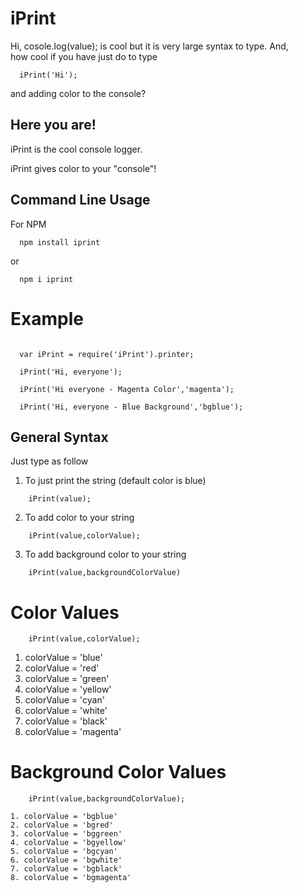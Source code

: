 # iPrint
Hi, cosole.log(value);
is cool but it is very large syntax to type.
And,  
how cool if you have just do to type
```
  iPrint('Hi');
```
and adding color to the console?

## Here you are!

iPrint is the cool console logger.

iPrint gives color to your "console"!


## Command Line Usage
For NPM
```
  npm install iprint
```
or
```
  npm i iprint
```
# Example
```

  var iPrint = require('iPrint').printer;

  iPrint('Hi, everyone');

  iPrint('Hi everyone - Magenta Color','magenta');

  iPrint('Hi, everyone - Blue Background','bgblue');

```

## General Syntax

  Just type as follow
  1. To just print the string (default color is blue)
  ```
      iPrint(value);
  ```
  2. To add color to your string
  ```
      iPrint(value,colorValue);
  ```
  3. To add background color to your string
  ```
      iPrint(value,backgroundColorValue)
  ```

# Color Values
```
    iPrint(value,colorValue);
```
  1. colorValue = 'blue'
  2. colorValue = 'red'
  3. colorValue = 'green'
  4. colorValue = 'yellow'
  5. colorValue = 'cyan'
  6. colorValue = 'white'
  7. colorValue = 'black'
  8. colorValue = 'magenta'

# Background Color Values
  ```
      iPrint(value,backgroundColorValue);
  ```
    1. colorValue = 'bgblue'
    2. colorValue = 'bgred'
    3. colorValue = 'bggreen'
    4. colorValue = 'bgyellow'
    5. colorValue = 'bgcyan'
    6. colorValue = 'bgwhite'
    7. colorValue = 'bgblack'
    8. colorValue = 'bgmagenta'
